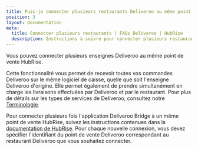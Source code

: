 ```yaml
---
title: Puis-je connecter plusieurs restaurants Deliveroo au même point de vente HubRise ?
position: 3
layout: documentation
meta:
  title: Connecter plusieurs restaurants | FAQs Deliveroo | HubRise
  description: Instructions à suivre pour connecter plusieurs restaurants Deliveroo sur le même point de vente HubRise. Recevoir toutes les commandes sur la même caisse.
---
```


Vous pouvez connecter plusieurs enseignes Deliveroo au même point de vente HubRise.

Cette fonctionnalité vous permet de recevoir toutes vos commandes Deliveroo sur le même logiciel de caisse, quelle que soit l'enseigne Deliveroo d'origine. Elle permet également de prendre simultanément en charge les livraisons effectuées par Deliveroo et par le restaurant. Pour plus de détails sur les types de services de Deliveroo, consultez notre [Terminologie](/apps/deliveroo/terminologie#types-de-service).

Pour connecter plusieurs fois l'application Deliveroo Bridge à un même point de vente HubRise, suivez les instructions contenues dans la [documentation de HubRise](/docs/faqs/connecter-plusieurs-fois-la-meme-application/). Pour chaque nouvelle connexion, vous devez spécifier l'identifiant du point de vente Deliveroo correspondant au restaurant Deliveroo que vous souhaitez connecter.
